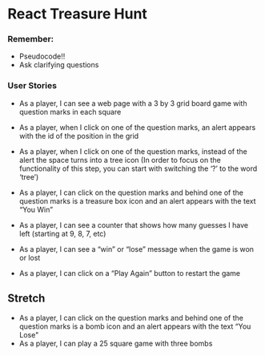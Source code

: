 # React Treasure Hunt

### Remember:
- Pseudocode!!
- Ask clarifying questions

### User Stories
- As a player, I can see a web page with a 3 by 3 grid board game with question marks in each square
- As a player, when I click on one of the question marks, an alert appears with the id of the position in the grid
- As a player, when I click on one of the question marks, instead of the alert the space turns into a tree icon (In order to focus on the functionality of this step, you can start with switching the ‘?’ to the word ‘tree’)
- As a player, I can click on the question marks and behind one of the question marks is a treasure box icon and an alert appears with the text “You Win”

- As a player, I can see a counter that shows how many guesses I have left (starting at 9, 8, 7, etc)
- As a player, I can see a “win” or “lose” message when the game is won or lost
- As a player, I can click on a “Play Again” button to restart the game

## Stretch
- As a player, I can click on the question marks and behind one of the question marks is a bomb icon and an alert appears with the text “You Lose"
- As a player, I can play a 25 square game with three bombs
